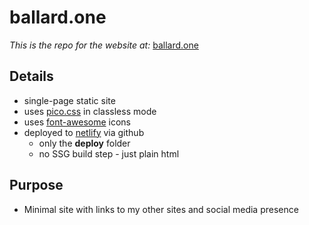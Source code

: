 # ballard.one

_This is the repo for the website at:_ [ballard.one](https://ballard.one)

## Details
* single-page static site
* uses [pico.css](https://picocss.com) in classless mode
* uses [font-awesome](https://fontawesome.com) icons
* deployed to [netlify](https://www.netlify.com) via github
    * only the __deploy__ folder
    * no SSG build step - just plain html

## Purpose
* Minimal site with links to my other sites and social media presence
